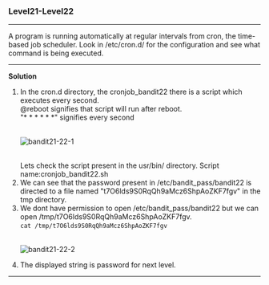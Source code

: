 ### Level21-Level22

<hr>
A program is running automatically at regular intervals from cron, the time-based job scheduler. Look in /etc/cron.d/ for the configuration and see what command is being executed.
<hr/>

<b>Solution</b><br/>

<p>
<ol>

<li>In the cron.d directory, the cronjob_bandit22 there is a script which executes every second.<br/>
@reboot signifies that script will run after reboot.<br/>
"* * * * * *" signifies every second
</li>
<br/>

![bandit21-22-1](https://user-images.githubusercontent.com/88927842/183336804-b9b649de-8a47-4a84-b3fa-0bf8df3d0b75.png)

<br/>
</li>Lets check the script present in the usr/bin/ directory. Script name:cronjob_bandit22.sh</li>
<li>We can see that the password present in /etc/bandit_pass/bandit22 is directed to a file named "t7O6lds9S0RqQh9aMcz6ShpAoZKF7fgv" in the tmp directory.</li>
<li>We dont have permission to open /etc/bandit_pass/bandit22 but we can open /tmp/t7O6lds9S0RqQh9aMcz6ShpAoZKF7fgv.<br/>
<code>cat /tmp/t7O6lds9S0RqQh9aMcz6ShpAoZKF7fgv</code></li>
<br/>

![bandit21-22-2](https://user-images.githubusercontent.com/88927842/183336823-4f0d1318-d03b-4537-9d21-c0eb571a4838.png)

<li>The displayed string is password for next level.</li>
</ol>
</p>
<hr/>